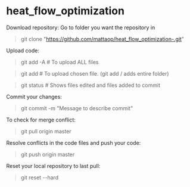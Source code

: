# heat_flow_optimization

Download repository:
Go to folder you want the repository in
> git clone "https://github.com/mattaop/heat_flow_optimization-.git"

Upload code:
> git add -A # To upload ALL files

> git add <fileName> # To upload chosen file. (git add <folderName>/ adds entire folder)

> git status # Shows files edited and files added to commit

Commit your changes:
> git commit -m "Message to describe commit"

To check for merge conflict:
> git pull origin master 

Resolve conflicts in the code files and push your code:
> git push origin master

Reset your local repository to last pull:
> git reset --hard

